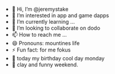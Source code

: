 - 👋 Hi, I’m @jeremystake
- 👀 I’m interested in app and game dapps
- 🌱 I’m currently learning ...
- 💞️ I’m looking to collaborate on dodo
- 📫 How to reach me ...
- 😄 Pronouns: mountines life
- ⚡ Fun fact: for me fokus
- 👀 today my birthday cool day monday
- 👀 clay and funny weekend.
